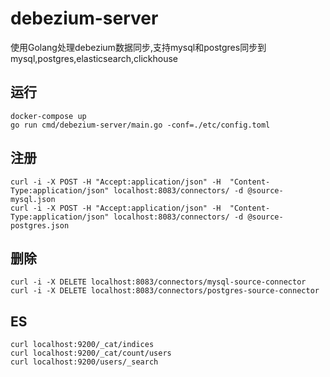 # debezium-server
使用Golang处理debezium数据同步,支持mysql和postgres同步到mysql,postgres,elasticsearch,clickhouse

## 运行
```
docker-compose up
go run cmd/debezium-server/main.go -conf=./etc/config.toml
```

## 注册
```console
curl -i -X POST -H "Accept:application/json" -H  "Content-Type:application/json" localhost:8083/connectors/ -d @source-mysql.json
curl -i -X POST -H "Accept:application/json" -H  "Content-Type:application/json" localhost:8083/connectors/ -d @source-postgres.json
```

## 删除
```console
curl -i -X DELETE localhost:8083/connectors/mysql-source-connector 
curl -i -X DELETE localhost:8083/connectors/postgres-source-connector
```

## ES
```console
curl localhost:9200/_cat/indices
curl localhost:9200/_cat/count/users
curl localhost:9200/users/_search
```